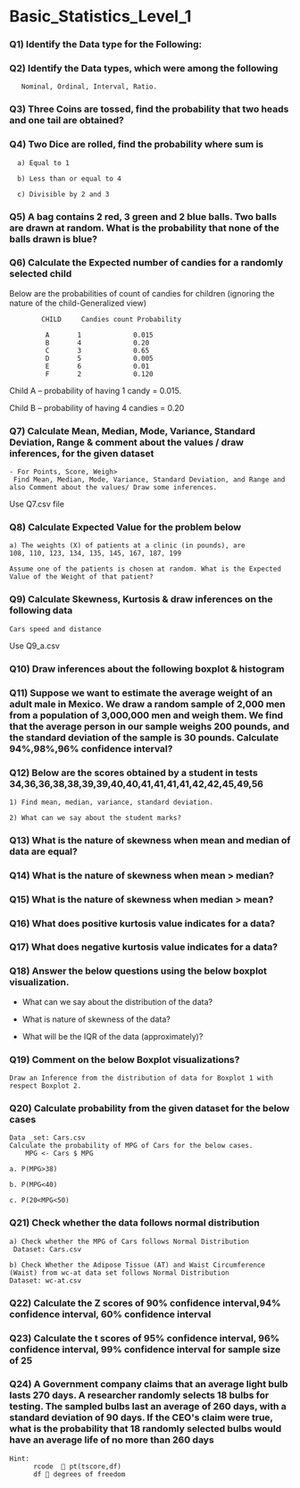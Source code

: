 # Basic_Statistics_Level_1

### Q1) Identify the Data type for the Following:

### Q2) Identify the Data types, which were among the following
       Nominal, Ordinal, Interval, Ratio.

### Q3) Three Coins are tossed, find the probability that two heads and one tail are obtained?

### Q4) Two Dice are rolled, find the probability where sum is

      a) Equal to 1
        
      b) Less than or equal to 4

      c) Divisible by 2 and 3

                                    
### Q5) A bag contains 2 red, 3 green and 2 blue balls. Two balls are drawn at random. What is the probability that none of the balls drawn is blue?

### Q6) Calculate the Expected number of candies for a randomly selected child 
Below are the probabilities of count of candies for children (ignoring the nature of the child-Generalized view)

            CHILD	  Candies count	Probability
                  
             A	     1	           0.015
             B	     4	           0.20
             C	     3	           0.65
             D	     5	           0.005
             E	     6	           0.01
             F	     2	           0.120
Child A – probability of having 1 candy = 0.015.

Child B – probability of having 4 candies = 0.20

### Q7) Calculate Mean, Median, Mode, Variance, Standard Deviation, Range & comment about the values / draw inferences, for the given dataset
    - For Points, Score, Weigh>
     Find Mean, Median, Mode, Variance, Standard Deviation, and Range and also Comment about the values/ Draw some inferences. 
Use Q7.csv file 
 
### Q8) Calculate Expected Value for the problem below
    a) The weights (X) of patients at a clinic (in pounds), are
    108, 110, 123, 134, 135, 145, 167, 187, 199

    Assume one of the patients is chosen at random. What is the Expected Value of the Weight of that patient?

### Q9) Calculate Skewness, Kurtosis & draw inferences on the following data
      
    Cars speed and distance
             
Use Q9_a.csv

### Q10) Draw inferences about the following boxplot & histogram

### Q11) Suppose we want to estimate the average weight of an adult male in    Mexico. We draw a random sample of 2,000 men from a population of 3,000,000 men and weigh them. We find that the average person in our sample weighs 200 pounds, and the standard deviation of the sample is 30 pounds. Calculate 94%,98%,96% confidence interval?

### Q12) Below are the scores obtained by a student in tests 34,36,36,38,38,39,39,40,40,41,41,41,41,42,42,45,49,56

    1) Find mean, median, variance, standard deviation.

    2) What can we say about the student marks? 

### Q13) What is the nature of skewness when mean and median of data are equal?

### Q14) What is the nature of skewness when mean > median?

### Q15) What is the nature of skewness when median > mean?

### Q16) What does positive kurtosis value indicates for a data?

### Q17) What does negative kurtosis value indicates for a data?

### Q18) Answer the below questions using the below boxplot visualization.
 
+ What can we say about the distribution of the data?

+ What is nature of skewness of the data?

+ What will be the IQR of the data (approximately)? 


### Q19) Comment on the below Boxplot visualizations? 
 
    Draw an Inference from the distribution of data for Boxplot 1 with respect Boxplot 2.


### Q20) Calculate probability from the given dataset for the below cases

    Data _set: Cars.csv
    Calculate the probability of MPG of Cars for the below cases.
        MPG <- Cars $ MPG

    a. P(MPG>38)

    b. P(MPG<40)

    c. P(20<MPG<50)


### Q21) Check whether the data follows normal distribution
    a) Check whether the MPG of Cars follows Normal Distribution 
     Dataset: Cars.csv
 
    b) Check Whether the Adipose Tissue (AT) and Waist Circumference (Waist) from wc-at data set follows Normal Distribution 
    Dataset: wc-at.csv


### Q22) Calculate the Z scores of 90% confidence interval,94% confidence interval, 60% confidence interval 

### Q23) Calculate the t scores of 95% confidence interval, 96% confidence interval, 99% confidence interval for sample size of 25

###  Q24)   A Government company claims that an average light bulb lasts 270 days. A researcher randomly selects 18 bulbs for testing. The sampled bulbs last an average of 260 days, with a standard deviation of 90 days. If the CEO's claim were true, what is the probability that 18 randomly selected bulbs would have an average life of no more than 260 days
    Hint:  
          rcode   pt(tscore,df)  
          df  degrees of freedom
